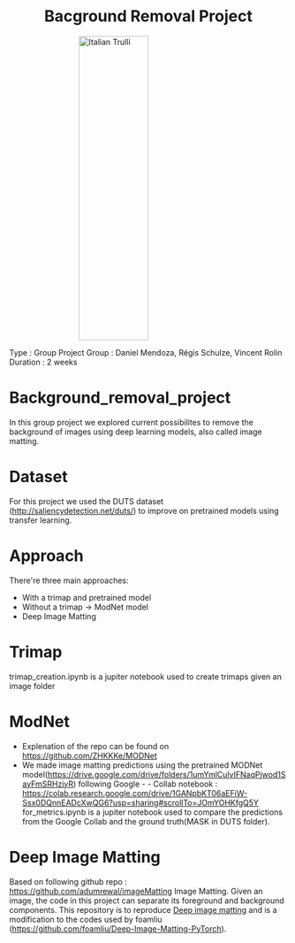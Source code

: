 <h1 align="center"> <strong>Bacground Removal Project</strong> </h1>

<img src="https://fiverr-res.cloudinary.com/images/q_auto,f_auto/gigs/185668043/original/8de09be1d5623082611e6733021943e7908c8891/do-photoshop-background-removal.png" alt="Italian Trulli" width="1000" height="550" style="display: block;
  margin-left: auto;
  margin-right: auto;
  width: 50%;">


Type : Group Project
Group : Daniel Mendoza, Régis Schulze, Vincent Rolin
Duration : 2 weeks

# Background_removal_project 

In this group project we explored current possibilites to remove the background of images using deep learning models, also called image matting.

# Dataset

For this project we used the DUTS dataset (http://saliencydetection.net/duts/) to improve on pretrained models using transfer learning.

# Approach

There're three main approaches: 
- With a trimap and pretrained model  
- Without a trimap -> ModNet model
- Deep Image Matting

# Trimap

trimap_creation.ipynb is a jupiter notebook used to create trimaps given an image folder

# ModNet

- Explenation of the repo can be found on https://github.com/ZHKKKe/MODNet
- We made image matting predictions using the pretrained MODNet model(https://drive.google.com/drive/folders/1umYmlCulvIFNaqPjwod1SayFmSRHziyR) following Google - - Collab notebook : https://colab.research.google.com/drive/1GANpbKT06aEFiW-Ssx0DQnnEADcXwQG6?usp=sharing#scrollTo=JOmYOHKfgQ5Y
for_metrics.ipynb is a jupiter notebook used to compare the predictions from the Google Collab and the ground truth(MASK in DUTS folder).

# Deep Image Matting

Based on following github repo : https://github.com/adumrewal/imageMatting
Image Matting. Given an image, the code in this project can separate its foreground and background components.
This repository is to reproduce [Deep image matting](https://arxiv.org/abs/1703.03872) and is a modification to the codes used by foamliu (https://github.com/foamliu/Deep-Image-Matting-PyTorch).
